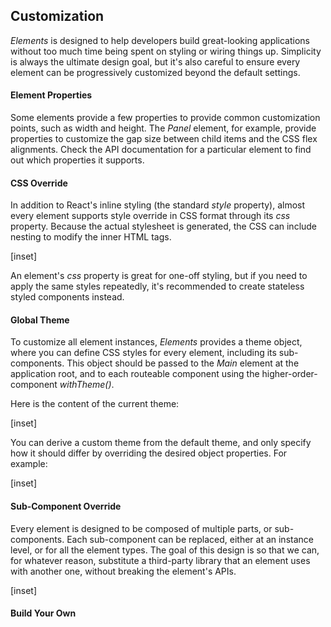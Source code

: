﻿## Customization

_Elements_ is designed to help developers build great-looking applications without too much time being spent on styling or wiring things up.  Simplicity is always the ultimate design goal, but it's also careful to ensure every element can be progressively customized beyond the default settings.  

#### Element Properties

Some elements provide a few properties to provide common customization points, such as width and height.  The _Panel_ element, for example, provide properties to customize the gap size between child items and the CSS flex alignments.  Check the API documentation for a particular element to find out which properties it supports.

#### CSS Override

In addition to React's inline styling (the standard _style_ property), almost every element supports style override in CSS format through its _css_ property.  Because the actual stylesheet is generated, the CSS can include nesting to modify the inner HTML tags.

[inset]
<br/>

An element's _css_ property is great for one-off styling, but if you need to apply the same styles repeatedly, it's recommended to create stateless styled components instead.

#### Global Theme

To customize all element instances, _Elements_ provides a theme object, where you can define CSS styles for every element, including its sub-components.  This object should be passed to the _Main_ element at the application root, and to each routeable component using the higher-order-component _withTheme()_.

Here is the content of the current theme:

[inset]

You can derive a custom theme from the default theme, and only specify how it should differ by overriding the desired object properties.  For example:

[inset]

#### Sub-Component Override

Every element is designed to be composed of multiple parts, or sub-components.  Each sub-component can be replaced, either at an instance level, or for all the element types.  The goal of this design is so that we can, for whatever reason, substitute a third-party library that an element uses with another one, without breaking the element's APIs.

[inset]

#### Build Your Own




